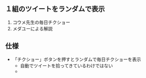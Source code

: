 ## １組のツイートをランダムで表示
1. コウメ先生の毎日チクショー
2. メダユーによる解説

## 仕様
* 「チクショー」ボタンを押すとランダムで毎日チクショーを表示
  * 自動でツイートを拾ってきているわけではない
  * 